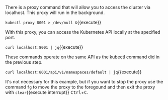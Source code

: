There is a proxy command that will allow you to access the cluster via localhost. This proxy will run in the background.

`kubectl proxy 8001 > /dev/null &`{{execute}}

With this proxy, you can access the Kubernetes API locally at the specified port.

`curl localhost:8001 | jq`{{execute}}

These commands operate on the same API  as the kubectl command did in the previous step.

`curl localhost:8001/api/v1/namespaces/default | jq`{{execute}}

It's not necessary for this example, but if you want to stop the proxy use the command `fg` to move the proxy to the  foregound and then exit the proxy with `clear`{{execute interrupt}} <kbd>Ctrl</kbd>+<kbd>C</kbd>.

